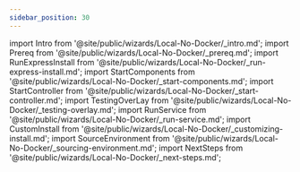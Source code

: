 ```yaml
---
sidebar_position: 30
---
```


import Intro from '@site/public/wizards/Local-No-Docker/_intro.md';
import Prereq from '@site/public/wizards/Local-No-Docker/_prereq.md';
import RunExpressInstall from '@site/public/wizards/Local-No-Docker/_run-express-install.md';
import StartComponents from '@site/public/wizards/Local-No-Docker/_start-components.md';
import StartController from '@site/public/wizards/Local-No-Docker/_start-controller.md';
import TestingOverLay from '@site/public/wizards/Local-No-Docker/_testing-overlay.md';
import RunService from '@site/public/wizards/Local-No-Docker/_run-service.md';
import CustomInstall from '@site/public/wizards/Local-No-Docker/_customizing-install.md';
import SourceEnvironment from '@site/public/wizards/Local-No-Docker/_sourcing-environment.md';
import NextSteps from '@site/public/wizards/Local-No-Docker/_next-steps.md';

<Intro/>

<Prereq/>

<RunExpressInstall/>

<StartComponents/>

<StartController/>

<TestingOverLay/>

<RunService/>

<CustomInstall/>

<SourceEnvironment/>

<NextSteps/>

